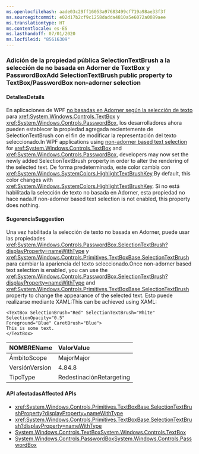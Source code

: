 ```yaml
---
ms.openlocfilehash: aade03c29ff16053a97683499cf719a98ae33f3f
ms.sourcegitcommit: e02d17b2cf9c1258dadda4810a5e6072a0089aee
ms.translationtype: HT
ms.contentlocale: es-ES
ms.lasthandoff: 07/01/2020
ms.locfileid: "85616309"
---
```

### <a name="add-selectiontextbrush-public-property-to-textboxpasswordbox-non-adorner-selection"></a><span data-ttu-id="e29ca-101">Adición de la propiedad pública SelectionTextBrush a la selección de no basada en Adorner de TextBox y PasswordBox</span><span class="sxs-lookup"><span data-stu-id="e29ca-101">Add SelectionTextBrush public property to TextBox/PasswordBox non-adorner selection</span></span>

#### <a name="details"></a><span data-ttu-id="e29ca-102">Detalles</span><span class="sxs-lookup"><span data-stu-id="e29ca-102">Details</span></span>

<span data-ttu-id="e29ca-103">En aplicaciones de WPF [no basadas en Adorner según la selección de texto](https://github.com/Microsoft/dotnet/blob/master/Documentation/compatibility/wpf-TextBox-PasswordBox-text-selection-does-not-follow-system-colors.md) para <xref:System.Windows.Controls.TextBox> y <xref:System.Windows.Controls.PasswordBox>, los desarrolladores ahora pueden establecer la propiedad agregada recientemente de SelectionTextBrush con el fin de modificar la representación del texto seleccionado.</span><span class="sxs-lookup"><span data-stu-id="e29ca-103">In WPF applications using [non-adorner based text selection](https://github.com/Microsoft/dotnet/blob/master/Documentation/compatibility/wpf-TextBox-PasswordBox-text-selection-does-not-follow-system-colors.md) for <xref:System.Windows.Controls.TextBox> and <xref:System.Windows.Controls.PasswordBox>, developers may now set the newly added SelectionTextBrush property in order to alter the rendering of the selected text.</span></span>  <span data-ttu-id="e29ca-104">De forma predeterminada, este color cambia con <xref:System.Windows.SystemColors.HighlightTextBrushKey>.</span><span class="sxs-lookup"><span data-stu-id="e29ca-104">By default, this color changes with <xref:System.Windows.SystemColors.HighlightTextBrushKey>.</span></span>  <span data-ttu-id="e29ca-105">Si no está habilitada la selección de texto no basada en Adorner, esta propiedad no hace nada.</span><span class="sxs-lookup"><span data-stu-id="e29ca-105">If non-adorner based text selection is not enabled, this property does nothing.</span></span>

#### <a name="suggestion"></a><span data-ttu-id="e29ca-106">Sugerencia</span><span class="sxs-lookup"><span data-stu-id="e29ca-106">Suggestion</span></span>

<span data-ttu-id="e29ca-107">Una vez habilitada la selección de texto no basada en Adorner, puede usar las propiedades <xref:System.Windows.Controls.PasswordBox.SelectionTextBrush?displayProperty=nameWithType> y <xref:System.Windows.Controls.Primitives.TextBoxBase.SelectionTextBrush> para cambiar la apariencia del texto seleccionado.</span><span class="sxs-lookup"><span data-stu-id="e29ca-107">Once non-adorner based text selection is enabled, you can use the <xref:System.Windows.Controls.PasswordBox.SelectionTextBrush?displayProperty=nameWithType> and <xref:System.Windows.Controls.Primitives.TextBoxBase.SelectionTextBrush> property to change the appearance of the selected text.</span></span> <span data-ttu-id="e29ca-108">Esto puede realizarse mediante XAML:</span><span class="sxs-lookup"><span data-stu-id="e29ca-108">This can be achieved using XAML:</span></span>

<pre><code class="lang-xaml">&lt;TextBox SelectionBrush=&quot;Red&quot; SelectionTextBrush=&quot;White&quot;  SelectionOpacity=&quot;0.5&quot;&#13;&#10;Foreground=&quot;Blue&quot; CaretBrush=&quot;Blue&quot;&gt;&#13;&#10;This is some text.&#13;&#10;&lt;/TextBox&gt;&#13;&#10;</code></pre>

| <span data-ttu-id="e29ca-109">NOMBRE</span><span class="sxs-lookup"><span data-stu-id="e29ca-109">Name</span></span>    | <span data-ttu-id="e29ca-110">Valor</span><span class="sxs-lookup"><span data-stu-id="e29ca-110">Value</span></span>       |
|:--------|:------------|
| <span data-ttu-id="e29ca-111">Ámbito</span><span class="sxs-lookup"><span data-stu-id="e29ca-111">Scope</span></span>   | <span data-ttu-id="e29ca-112">Major</span><span class="sxs-lookup"><span data-stu-id="e29ca-112">Major</span></span>       |
| <span data-ttu-id="e29ca-113">Versión</span><span class="sxs-lookup"><span data-stu-id="e29ca-113">Version</span></span> | <span data-ttu-id="e29ca-114">4.8</span><span class="sxs-lookup"><span data-stu-id="e29ca-114">4.8</span></span>         |
| <span data-ttu-id="e29ca-115">Tipo</span><span class="sxs-lookup"><span data-stu-id="e29ca-115">Type</span></span>    | <span data-ttu-id="e29ca-116">Redestinación</span><span class="sxs-lookup"><span data-stu-id="e29ca-116">Retargeting</span></span> |

#### <a name="affected-apis"></a><span data-ttu-id="e29ca-117">API afectadas</span><span class="sxs-lookup"><span data-stu-id="e29ca-117">Affected APIs</span></span>

- <xref:System.Windows.Controls.Primitives.TextBoxBase.SelectionTextBrushProperty?displayProperty=nameWithType>
- <xref:System.Windows.Controls.Primitives.TextBoxBase.SelectionTextBrush?displayProperty=nameWithType>
- [<span data-ttu-id="e29ca-118">System.Windows.Controls.TextBox</span><span class="sxs-lookup"><span data-stu-id="e29ca-118">System.Windows.Controls.TextBox</span></span>](xref:System.Windows.Controls.TextBox)
- [<span data-ttu-id="e29ca-119">System.Windows.Controls.PasswordBox</span><span class="sxs-lookup"><span data-stu-id="e29ca-119">System.Windows.Controls.PasswordBox</span></span>](xref:System.Windows.Controls.PasswordBox)
